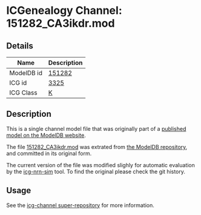 # ICGenealogy Channel: 151282\_CA3ikdr.mod

## Details

Name | Description
---- | -----------
ModelDB id | [151282](http://senselab.med.yale.edu/ModelDB/ShowModel.cshtml?model=151282)
ICG id | [3325](http://icg.neurotheory.ox.ac.uk/channels/1/3325)
ICG Class | [K](http://icg.neurotheory.ox.ac.uk/channels/1)

## Description

This is a single channel model file that was originally part of a [published model on the ModelDB website](http://senselab.med.yale.edu/ModelDB/ShowModel.cshtml?model=151282).


The file [151282\_CA3ikdr.mod](151282_CA3ikdr.mod) was extrated from [the ModelDB repository](http://senselab.med.yale.edu/ModelDB/ShowModel.cshtml?model=151282), and committed in its original form.

The current version of the file was modified slighly for automatic evaluation by the [icg-nrn-sim](https://github.com/icgenealogy/icg-nrn-sim) tool. To find the original please check the git history.


## Usage

See the [icg-channel super-repository](https://github.com/icgenealogy/icg-channels) for more information.